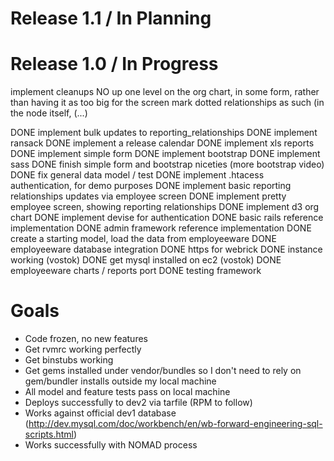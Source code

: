 
# Release 1.1 / In Planning



# Release 1.0 / In Progress

implement cleanups
  NO up one level on the org chart, in some form, rather than having it as too big for the screen
  mark dotted relationships as such (in the node itself, (...)

DONE implement bulk updates to reporting_relationships
DONE implement ransack
DONE implement a release calendar
DONE implement xls reports
DONE implement simple form
DONE implement bootstrap
DONE implement sass
DONE finish simple form and bootstrap niceties (more bootstrap video)
DONE fix general data model / test
DONE implement .htacess authentication, for demo purposes
DONE implement basic reporting relationships updates via employee screen
DONE implement pretty employee screen, showing reporting relationships
DONE implement d3 org chart
DONE implement devise for authentication
DONE basic rails reference implementation
DONE admin framework reference implementation
DONE create a starting model, load the data from employeeware
DONE employeeware database integration
DONE https for webrick
DONE instance working (vostok)
DONE get mysql installed on ec2 (vostok)
DONE employeeware charts / reports port
DONE testing framework

# Goals
* Code frozen, no new features
* Get rvmrc working perfectly
* Get binstubs working
* Get gems installed under vendor/bundles so I don't need to rely on gem/bundler installs outside my local machine
* All model and feature tests pass on local machine
* Deploys successfully to dev2 via tarfile (RPM to follow)
* Works against official dev1 database (http://dev.mysql.com/doc/workbench/en/wb-forward-engineering-sql-scripts.html)
* Works successfully with NOMAD process



